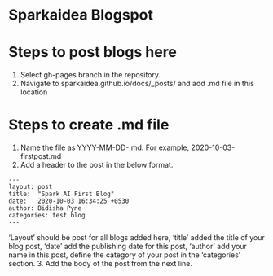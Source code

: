 # Sparkaidea Blogspot

# Steps to post blogs here
1.	Select gh-pages branch in the repository.
2.	Navigate to sparkaidea.github.io/docs/_posts/ and add <filename>.md file in this location
  
# Steps to create .md file
1.	Name the file as YYYY-MM-DD-<filename>.md. For example, 2020-10-03-firstpost.md
2.	Add a header to the post in the below format.
```
---
layout: post
title:  "Spark AI First Blog"
date:   2020-10-03 16:34:25 +0530
author: Bidisha Pyne
categories: test blog
---
```
‘Layout’ should be post for all blogs added here, ‘title’ added the title of your blog post, ‘date’ add the publishing date for this post, ‘author’ add your name in this post, define the category of your post in the ‘categories’ section.
3.	Add the body of the post from the next line.
